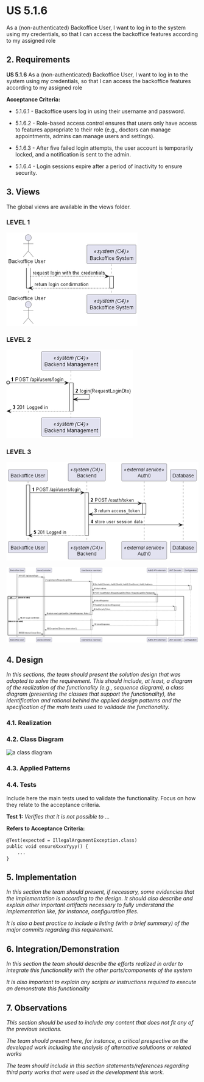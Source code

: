# US 5.1.6

As a (non-authenticated) Backoffice User, I want to log in to the system using my
credentials, so that I can access the backoffice features according to my assigned
role



## 2. Requirements

**US 5.1.6** As a (non-authenticated) Backoffice User, I want to log in to the system using my
credentials, so that I can access the backoffice features according to my assigned
role


**Acceptance Criteria:**

- 5.1.6.1 - Backoffice users log in using their username and password.

- 5.1.6.2 -  Role-based access control ensures that users only have access to features appropriate to their
role (e.g., doctors can manage appointments, admins can manage users and settings).

- 5.1.6.3 - After five failed login attempts, the user account is temporarily locked, and a notification is
sent to the admin.

- 5.1.6.4 - Login sessions expire after a period of inactivity to ensure security.

## 3. Views

The global views are available in the views folder. 

### LEVEL 1

![level1_view](views/level1/process-view.png)

### LEVEL 2

![level2_view](views/level2/process-view.png)

### LEVEL 3

![level3_view](views/level3/process-view1.png)

![level3_view](views/level3/process-view2.png)



## 4. Design

*In this sections, the team should present the solution design that was adopted to solve the requirement. This should include, at least, a diagram of the realization of the functionality (e.g., sequence diagram), a class diagram (presenting the classes that support the functionality), the identification and rational behind the applied design patterns and the specification of the main tests used to validade the functionality.*

### 4.1. Realization

### 4.2. Class Diagram

![a class diagram](class-diagram-01.svg "A Class Diagram")

### 4.3. Applied Patterns

### 4.4. Tests

Include here the main tests used to validate the functionality. Focus on how they relate to the acceptance criteria.

**Test 1:** *Verifies that it is not possible to ...*

**Refers to Acceptance Criteria:** 


```
@Test(expected = IllegalArgumentException.class)
public void ensureXxxxYyyy() {
    ...
}
```

## 5. Implementation

*In this section the team should present, if necessary, some evidencies that the implementation is according to the design. It should also describe and explain other important artifacts necessary to fully understand the implementation like, for instance, configuration files.*

*It is also a best practice to include a listing (with a brief summary) of the major commits regarding this requirement.*

## 6. Integration/Demonstration

*In this section the team should describe the efforts realized in order to integrate this functionality with the other parts/components of the system*

*It is also important to explain any scripts or instructions required to execute an demonstrate this functionality*

## 7. Observations

*This section should be used to include any content that does not fit any of the previous sections.*

*The team should present here, for instance, a critical prespective on the developed work including the analysis of alternative solutioons or related works*

*The team should include in this section statements/references regarding third party works that were used in the development this work.*